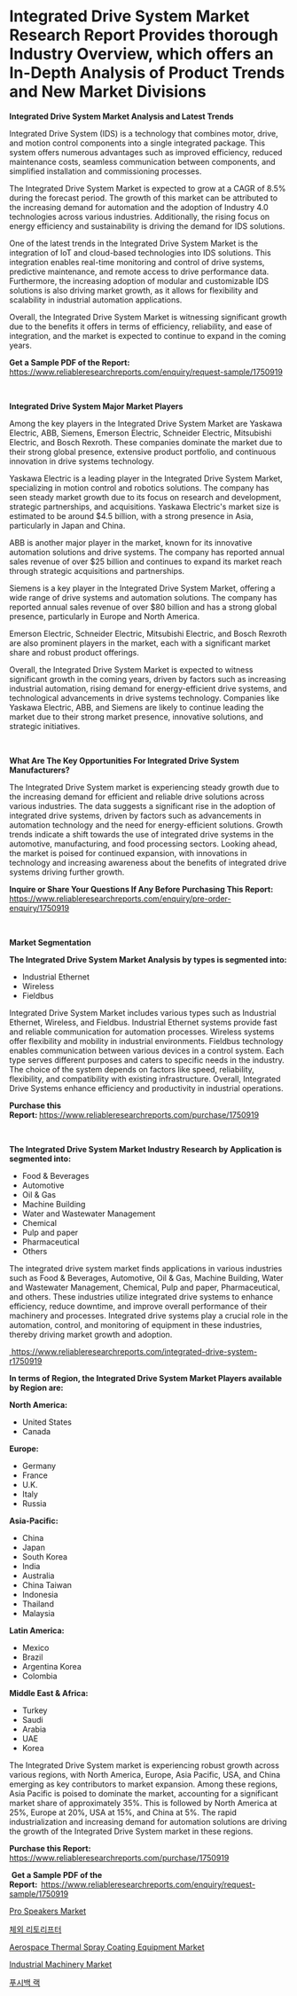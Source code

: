 <p><h1>Integrated Drive System Market Research Report Provides thorough Industry Overview, which offers an In-Depth Analysis of Product Trends and New Market Divisions</h1></p><p><strong>Integrated Drive System Market Analysis and Latest Trends</strong></p>
<p><p>Integrated Drive System (IDS) is a technology that combines motor, drive, and motion control components into a single integrated package. This system offers numerous advantages such as improved efficiency, reduced maintenance costs, seamless communication between components, and simplified installation and commissioning processes.</p><p>The Integrated Drive System Market is expected to grow at a CAGR of 8.5% during the forecast period. The growth of this market can be attributed to the increasing demand for automation and the adoption of Industry 4.0 technologies across various industries. Additionally, the rising focus on energy efficiency and sustainability is driving the demand for IDS solutions.</p><p>One of the latest trends in the Integrated Drive System Market is the integration of IoT and cloud-based technologies into IDS solutions. This integration enables real-time monitoring and control of drive systems, predictive maintenance, and remote access to drive performance data. Furthermore, the increasing adoption of modular and customizable IDS solutions is also driving market growth, as it allows for flexibility and scalability in industrial automation applications.</p><p>Overall, the Integrated Drive System Market is witnessing significant growth due to the benefits it offers in terms of efficiency, reliability, and ease of integration, and the market is expected to continue to expand in the coming years.</p></p>
<p><strong>Get a Sample PDF of the Report:&nbsp;</strong> <a href="https://www.reliableresearchreports.com/enquiry/request-sample/1750919">https://www.reliableresearchreports.com/enquiry/request-sample/1750919</a></p>
<p>&nbsp;</p>
<p><strong>Integrated Drive System Major Market Players</strong></p>
<p><p>Among the key players in the Integrated Drive System Market are Yaskawa Electric, ABB, Siemens, Emerson Electric, Schneider Electric, Mitsubishi Electric, and Bosch Rexroth. These companies dominate the market due to their strong global presence, extensive product portfolio, and continuous innovation in drive systems technology.</p><p>Yaskawa Electric is a leading player in the Integrated Drive System Market, specializing in motion control and robotics solutions. The company has seen steady market growth due to its focus on research and development, strategic partnerships, and acquisitions. Yaskawa Electric's market size is estimated to be around $4.5 billion, with a strong presence in Asia, particularly in Japan and China.</p><p>ABB is another major player in the market, known for its innovative automation solutions and drive systems. The company has reported annual sales revenue of over $25 billion and continues to expand its market reach through strategic acquisitions and partnerships.</p><p>Siemens is a key player in the Integrated Drive System Market, offering a wide range of drive systems and automation solutions. The company has reported annual sales revenue of over $80 billion and has a strong global presence, particularly in Europe and North America.</p><p>Emerson Electric, Schneider Electric, Mitsubishi Electric, and Bosch Rexroth are also prominent players in the market, each with a significant market share and robust product offerings.</p><p>Overall, the Integrated Drive System Market is expected to witness significant growth in the coming years, driven by factors such as increasing industrial automation, rising demand for energy-efficient drive systems, and technological advancements in drive systems technology. Companies like Yaskawa Electric, ABB, and Siemens are likely to continue leading the market due to their strong market presence, innovative solutions, and strategic initiatives.</p></p>
<p>&nbsp;</p>
<p><strong>What Are The Key Opportunities For Integrated Drive System Manufacturers?</strong></p>
<p><p>The Integrated Drive System market is experiencing steady growth due to the increasing demand for efficient and reliable drive solutions across various industries. The data suggests a significant rise in the adoption of integrated drive systems, driven by factors such as advancements in automation technology and the need for energy-efficient solutions. Growth trends indicate a shift towards the use of integrated drive systems in the automotive, manufacturing, and food processing sectors. Looking ahead, the market is poised for continued expansion, with innovations in technology and increasing awareness about the benefits of integrated drive systems driving further growth.</p></p>
<p><strong>Inquire or Share Your Questions If Any Before Purchasing This Report:</strong> <a href="https://www.reliableresearchreports.com/enquiry/pre-order-enquiry/1750919">https://www.reliableresearchreports.com/enquiry/pre-order-enquiry/1750919</a></p>
<p>&nbsp;</p>
<p><strong>Market Segmentation</strong></p>
<p><strong>The Integrated Drive System Market Analysis by types is segmented into:</strong></p>
<p><ul><li>Industrial Ethernet</li><li>Wireless</li><li>Fieldbus</li></ul></p>
<p><p>Integrated Drive System Market includes various types such as Industrial Ethernet, Wireless, and Fieldbus. Industrial Ethernet systems provide fast and reliable communication for automation processes. Wireless systems offer flexibility and mobility in industrial environments. Fieldbus technology enables communication between various devices in a control system. Each type serves different purposes and caters to specific needs in the industry. The choice of the system depends on factors like speed, reliability, flexibility, and compatibility with existing infrastructure. Overall, Integrated Drive Systems enhance efficiency and productivity in industrial operations.</p></p>
<p><strong>Purchase this Report:&nbsp;</strong><a href="https://www.reliableresearchreports.com/purchase/1750919">https://www.reliableresearchreports.com/purchase/1750919</a></p>
<p>&nbsp;</p>
<p><strong>The Integrated Drive System Market Industry Research by Application is segmented into:</strong></p>
<p><ul><li>Food & Beverages</li><li>Automotive</li><li>Oil & Gas</li><li>Machine Building</li><li>Water and Wastewater Management</li><li>Chemical</li><li>Pulp and paper</li><li>Pharmaceutical</li><li>Others</li></ul></p>
<p><p>The integrated drive system market finds applications in various industries such as Food & Beverages, Automotive, Oil & Gas, Machine Building, Water and Wastewater Management, Chemical, Pulp and paper, Pharmaceutical, and others. These industries utilize integrated drive systems to enhance efficiency, reduce downtime, and improve overall performance of their machinery and processes. Integrated drive systems play a crucial role in the automation, control, and monitoring of equipment in these industries, thereby driving market growth and adoption.</p></p>
<p><a href="https://www.reliableresearchreports.com/integrated-drive-system-r1750919">&nbsp;https://www.reliableresearchreports.com/integrated-drive-system-r1750919</a></p>
<p><strong>In terms of Region, the Integrated Drive System Market Players available by Region are:</strong></p>
<p>
    <p> <strong> North America: </strong>
        <ul>
            <li>United States</li>
            <li>Canada</li>
        </ul>
        </p> 
    <p> <strong> Europe: </strong>
        <ul>
            <li>Germany</li>
            <li>France</li>
            <li>U.K.</li>
            <li>Italy</li>
            <li>Russia</li>
        </ul>
        </p> 
    <p> <strong> Asia-Pacific: </strong>
        <ul>
            <li>China</li>
            <li>Japan</li>
            <li>South Korea</li>
            <li>India</li>
            <li>Australia</li>
            <li>China Taiwan</li>
            <li>Indonesia</li>
            <li>Thailand</li>
            <li>Malaysia</li>
        </ul>
        </p> 
    <p> <strong> Latin America: </strong>
        <ul>
            <li>Mexico</li>
            <li>Brazil</li>
            <li>Argentina Korea</li>
            <li>Colombia</li>
        </ul>
        </p> 
    <p> <strong> Middle East & Africa: </strong>
        <ul>
            <li>Turkey</li>
            <li>Saudi</li>
            <li>Arabia</li>
            <li>UAE</li>
            <li>Korea</li>
        </ul>
    </p>
    </p>
<p><p>The Integrated Drive System market is experiencing robust growth across various regions, with North America, Europe, Asia Pacific, USA, and China emerging as key contributors to market expansion. Among these regions, Asia Pacific is poised to dominate the market, accounting for a significant market share of approximately 35%. This is followed by North America at 25%, Europe at 20%, USA at 15%, and China at 5%. The rapid industrialization and increasing demand for automation solutions are driving the growth of the Integrated Drive System market in these regions.</p></p>
<p><strong>Purchase this Report: </strong><a href="https://www.reliableresearchreports.com/purchase/1750919">https://www.reliableresearchreports.com/purchase/1750919</a></p>
<p>&nbsp;<strong>Get a Sample PDF of the Report:&nbsp;&nbsp;</strong><a href="https://www.reliableresearchreports.com/enquiry/request-sample/1750919">https://www.reliableresearchreports.com/enquiry/request-sample/1750919</a></p>
<p><strong></strong></p>
<p><p><a href="https://github.com/lamhaoka57/Market-Research-Report-List-1/blob/main/pro-speakers-market.md">Pro Speakers Market</a></p><p><a href="https://github.com/jimahmed0511/Market-Research-Report-List-1/blob/main/3809922167729.md">체외 리토리프터</a></p><p><a href="https://www.linkedin.com/pulse/aerospace-thermal-spray-coating-equipment-market-comprehensive-u08qc">Aerospace Thermal Spray Coating Equipment Market</a></p><p><a href="https://issuu.com/reportprime-2/docs/industrial-machinery-market-size-2030.pptx">Industrial Machinery Market</a></p><p><a href="https://github.com/rustymarie2024/Market-Research-Report-List-1/blob/main/8164364167728.md">푸시백 랙</a></p></p>